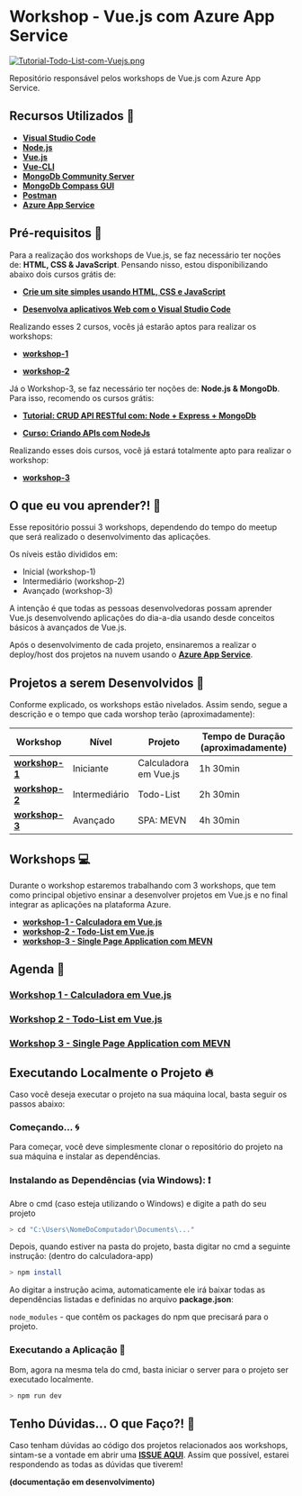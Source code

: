 # Workshop - Vue.js com Azure App Service

[![Tutorial-Todo-List-com-Vuejs.png](https://i.postimg.cc/28Yk9C22/Tutorial-Todo-List-com-Vuejs.png)](https://postimg.cc/LhyFnFd1)

Repositório responsável pelos workshops de Vue.js com Azure App Service.

## Recursos Utilizados 🚀

* **[Visual Studio Code](https://code.visualstudio.com/?WT.mc_id=vuejsworkshop-github-gllemos)**
* **[Node.js](https://nodejs.org/en/)**
* **[Vue.js](https://vuejs.org/)**
* **[Vue-CLI](https://cli.vuejs.org/)**
* **[MongoDb Community Server](https://www.mongodb.com/download-center/community)**
* **[MongoDb Compass GUI](https://www.mongodb.com/download-center/compass)**
* **[Postman](https://www.getpostman.com/)**
* **[Azure App Service](https://azure.microsoft.com/?WT.mc_id=vuejsworkshop-github-gllemos)**

## Pré-requisitos 📌

Para a realização dos workshops de Vue.js, se faz necessário ter noções de: **HTML, CSS & JavaScript**. Pensando nisso, estou disponibilizando abaixo dois cursos grátis de:

* **[Crie um site simples usando HTML, CSS e JavaScript](https://docs.microsoft.com/learn/modules/build-simple-website/?WT.mc_id=vuejsworkshop-github-gllemos)**

* **[Desenvolva aplicativos Web com o Visual Studio Code](https://docs.microsoft.com/learn/modules/develop-web-apps-with-vs-code/?WT.mc_id=vuejsworkshop-github-gllemos)**

Realizando esses 2 cursos, vocês já estarão aptos para realizar os workshops:

* **[workshop-1](workshop-1/workshop-1.md)**

* **[workshop-2](workshop-2/workshop-2.md)**

Já o Workshop-3, se faz necessário ter noções de: **Node.js & MongoDb**. Para isso, recomendo os cursos grátis:

* **[Tutorial: CRUD API RESTful com: Node + Express + MongoDb](https://www.youtube.com/playlist?list=PLb2HQ45KP0WstF2TXsreWRv-WUr5tqzy1)**

* **[Curso: Criando APIs com NodeJs](https://www.youtube.com/playlist?list=PLHlHvK2lnJndvvycjBqQAbgEDqXxKLoqn)**

Realizando esses dois cursos, você já estará totalmente apto para realizar o workshop:

* **[workshop-3](workshop-3/workshop-3.md)**

## O que eu vou aprender?! 📕

Esse repositório possui 3 workshops, dependendo do tempo do meetup que será realizado o desenvolvimento das aplicações. 

Os níveis estão divididos em:

* Inicial (workshop-1)
* Intermediário (workshop-2)
* Avançado (workshop-3)

A intenção é que todas as pessoas desenvolvedoras possam aprender Vue.js desenvolvendo aplicações do dia-a-dia usando desde conceitos básicos à avançados de Vue.js.

Após o desenvolvimento de cada projeto, ensinaremos a realizar o deploy/host dos projetos na nuvem usando o **[Azure App Service](https://azure.microsoft.com/?WT.mc_id=vuejsworkshop-github-gllemos)**.

## Projetos a serem Desenvolvidos 💾

Conforme explicado, os workshops estão nivelados. Assim sendo, segue a descrição e o tempo que cada worshop terão (aproximadamente):

| Workshop  | Nível  | Projeto  | Tempo de Duração (aproximadamente)  |   
|---|---|---|---|
| **[workshop-1](workshop-1/workshop-1.md)**  | Iniciante  | Calculadora em Vue.js  |  1h 30min |   
| **[workshop-2](workshop-2/workshop-2.md)**  | Intermediário  | Todo-List  | 2h 30min  |   
| **[workshop-3](workshop-3/workshop-3.md)**  | Avançado  | SPA: MEVN  | 4h 30min  |   

## Workshops 💻

Durante o workshop estaremos trabalhando com 3 workshops, que tem como principal objetivo ensinar a desenvolver projetos em Vue.js e no final integrar as aplicações na plataforma Azure.

* **[workshop-1 - Calculadora em Vue.js](workshop-1/projeto-1/README.md)**
* **[workshop-2 - Todo-List em Vue.js](workshop-2/projeto-2/README.md)**
* **[workshop-3 - Single Page Application com MEVN](workshop-3/projeto-3/README.md)**

## Agenda 📒

### [Workshop 1 - Calculadora em Vue.js]()


### [Workshop 2 - Todo-List em Vue.js]()

### [Workshop 3 - Single Page Application com MEVN]()

## Executando Localmente o Projeto 🔥

Caso você deseja executar o projeto na sua máquina local, basta seguir os passos abaixo:

### Começando... 🌀

Para começar, você deve simplesmente clonar o repositório do projeto na sua máquina e instalar as dependências.

### Instalando as Dependências (via Windows): ❗️

Abre o cmd (caso esteja utilizando o Windows) e digite a path do seu projeto

```bash
> cd "C:\Users\NomeDoComputador\Documents\..."
```

Depois, quando estiver na pasta do projeto, basta digitar no cmd a seguinte instrução: (dentro do calculadora-app)

```bash
> npm install
```

Ao digitar a instrução acima, automaticamente ele irá baixar todas as dependências listadas e definidas no arquivo **package.json**:

`node_modules` - que contêm os packages do npm que precisará para o projeto.

### Executando a Aplicação 💨

Bom, agora na mesma tela do cmd, basta iniciar o server para o projeto ser executado localmente.

```bash
> npm run dev
```

## Tenho Dúvidas... O que Faço?! 🚩

Caso tenham dúvidas ao código dos projetos relacionados aos workshops, sintam-se a vontade em abrir uma **[ISSUE AQUI](https://github.com/glaucia86/vuejs-workshop/issues)**. Assim que possível, estarei respondendo as todas as dúvidas que tiverem!


**(documentação em desenvolvimento)**